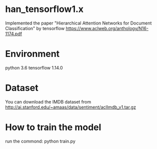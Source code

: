 # han_tensorflow1.x
Implemented the paper "Hierarchical Attention Networks for Document Classification" by tensorflow
https://www.aclweb.org/anthology/N16-1174.pdf

# Environment
python 3.6
tensorflow 1.14.0

# Dataset
You can download the IMDB  dataset from http://ai.stanford.edu/~amaas/data/sentiment/aclImdb_v1.tar.gz

# How to train the model
run the commond:
python train.py
 
